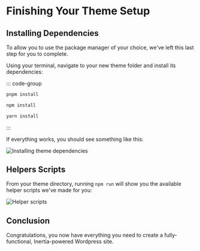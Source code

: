 # Finishing Your Theme Setup

## Installing Dependencies

To allow you to use the package manager of your choice, we've left this last step for you to complete.

Using your terminal, navigate to your new theme folder and install its dependencies:

::: code-group

```sh [PNPM]
pnpm install
```

```sh [NPM]
npm install
```

```sh [Yarn]
yarn install
```

:::

If everything works, you should see something like this:

![Installing theme dependencies](/screenshots/theme-dependencies.png)

## Helpers Scripts

From your theme directory, running `npm run` will show you the available helper scripts we've made for you:

![Helper scripts](/screenshots/theme-scripts.png)

## Conclusion

Congratulations, you now have everything you need to create a fully-functional, Inertia-powered Wordpress site.

